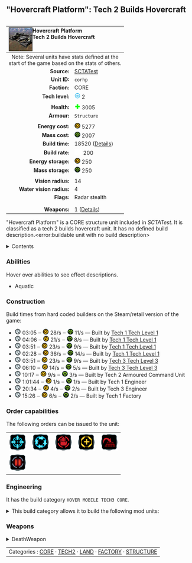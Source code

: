 "Hovercraft Platform": Tech 2 Builds Hovercraft
----
<table align="right">
    <thead>
        <tr>
            <th align="left" colspan="2">
                <img align="left" title="Hovercraft Platform unit icon" src="icons/units/CORHP_icon.png" />Hovercraft Platform<br />Tech 2 Builds Hovercraft
            </th>
        </tr>
    </thead>
    <tbody>
        <tr><td align="center" colspan="2">Note: Several units have stats defined at the<br />start of the game based on the stats of others.</td></tr>
        <tr>
            <td align="right"><strong>Source:</strong></td>
            <td><a href="SCTATest">SCTATest</a></td>
        </tr>
        <tr>
            <td align="right"><strong>Unit ID:</strong></td>
            <td><code>corhp</code></td>
        </tr>
        <tr>
            <td align="right"><strong>Faction:</strong></td>
            <td>CORE</td>
        </tr>
        <tr>
            <td align="right"><strong>Tech level:</strong></td>
            <td><img src="icons/T2.png" title="Tech 2" /> 2</td>
        </tr>
        <tr><td align="center" colspan="2"></td></tr>
        <tr>
            <td align="right"><strong>Health:</strong></td>
            <td><img src="icons/health.png" title="Health" /> 3005</td>
        </tr>
        <tr>
            <td align="right"><strong>Armour:</strong></td>
            <td><code>Structure</code></td>
        </tr>
        <tr><td align="center" colspan="2"></td></tr>
        <tr>
            <td align="right"><strong>Energy cost:</strong></td>
            <td><img src="icons/energy.png" title="Energy" /> 5277</td>
        </tr>
        <tr>
            <td align="right"><strong>Mass cost:</strong></td>
            <td><img src="icons/mass.png" title="Mass" /> 2007</td>
        </tr>
        <tr>
            <td align="right"><strong>Build time:</strong></td>
            <td>18520 (<a href="#construction">Details</a>)</td>
        </tr>
        <tr>
            <td align="right"><strong>Build rate:</strong></td>
            <td><img src="icons/build.png" title="Build" /> 200</td>
        </tr>
        <tr>
            <td align="right"><strong>Energy storage:</strong></td>
            <td><img src="icons/energy.png" title="Energy" /> 250</td>
        </tr>
        <tr>
            <td align="right"><strong>Mass storage:</strong></td>
            <td><img src="icons/mass.png" title="Mass" /> 250</td>
        </tr>
        <tr><td align="center" colspan="2"></td></tr>
        <tr>
            <td align="right"><strong>Vision radius:</strong></td>
            <td>14</td>
        </tr>
        <tr>
            <td align="right"><strong>Water vision radius:</strong></td>
            <td>4</td>
        </tr>
        <tr>
            <td align="right"><strong>Flags:</strong></td>
            <td>Radar stealth</td>
        </tr>
        <tr><td align="center" colspan="2"></td></tr>
        <tr><td align="center" colspan="2"></td></tr>
        <tr>
            <td align="right"><strong>Weapons:</strong></td>
            <td>1 (<a href="#weapons">Details</a>)</td>
        </tr>
    </tbody>
</table>

"Hovercraft Platform" is a CORE structure unit included in *SCTATest*.
It is classified as a tech 2 builds hovercraft unit. It has no defined build description.<error:buildable unit with no build description>

<details>
<summary>Contents</summary>

1. – <a href="#abilities">Abilities</a>
2. – <a href="#construction">Construction</a>
3. – <a href="#order-capabilities">Order capabilities</a>
4. – <a href="#engineering">Engineering</a>
5. – <a href="#weapons">Weapons</a>
</details>

### Abilities
Hover over abilities to see effect descriptions.

* <span title="Buildable on land and on or in water">Aquatic</span>

### Construction
Build times from hard coded builders on the Steam/retail version of the game:
* <img src="icons/time.png" title="Time" /> 03:05 ‒ <img src="icons/energy.png" title="Energy" /> 28/s ‒ <img src="icons/mass.png" title="Mass" /> 11/s — Built by <a href="CORCV">Tech 1 Tech Level 1</a>
* <img src="icons/time.png" title="Time" /> 04:06 ‒ <img src="icons/energy.png" title="Energy" /> 21/s ‒ <img src="icons/mass.png" title="Mass" /> 8/s — Built by <a href="CORCA">Tech 1 Tech Level 1</a>
* <img src="icons/time.png" title="Time" /> 03:51 ‒ <img src="icons/energy.png" title="Energy" /> 23/s ‒ <img src="icons/mass.png" title="Mass" /> 9/s — Built by <a href="CORCK">Tech 1 Tech Level 1</a>
* <img src="icons/time.png" title="Time" /> 02:28 ‒ <img src="icons/energy.png" title="Energy" /> 36/s ‒ <img src="icons/mass.png" title="Mass" /> 14/s — Built by <a href="CORCS">Tech 1 Tech Level 1</a>
* <img src="icons/time.png" title="Time" /> 03:51 ‒ <img src="icons/energy.png" title="Energy" /> 23/s ‒ <img src="icons/mass.png" title="Mass" /> 9/s — Built by <a href="CORCH">Tech 3 Tech Level 3</a>
* <img src="icons/time.png" title="Time" /> 06:10 ‒ <img src="icons/energy.png" title="Energy" /> 14/s ‒ <img src="icons/mass.png" title="Mass" /> 5/s — Built by <a href="CORCSA">Tech 3 Tech Level 3</a>
* <img src="icons/time.png" title="Time" /> 10:17 ‒ <img src="icons/energy.png" title="Energy" /> 9/s ‒ <img src="icons/mass.png" title="Mass" /> 3/s — Built by Tech 2 Armoured Command Unit
* <img src="icons/time.png" title="Time" /> 1:01:44 ‒ <img src="icons/energy.png" title="Energy" /> 1/s ‒ <img src="icons/mass.png" title="Mass" /> 1/s — Built by Tech 1 Engineer
* <img src="icons/time.png" title="Time" /> 20:34 ‒ <img src="icons/energy.png" title="Energy" /> 4/s ‒ <img src="icons/mass.png" title="Mass" /> 2/s — Built by Tech 3 Engineer
* <img src="icons/time.png" title="Time" /> 15:26 ‒ <img src="icons/energy.png" title="Energy" /> 6/s ‒ <img src="icons/mass.png" title="Mass" /> 2/s — Built by Tech 1 Factory

### Order capabilities
The following orders can be issued to the unit:
<table>
<td><img float="left" src="icons/orders/move.png" title="Move" /></td>
<td><img float="left" src="icons/orders/patrol.png" title="Patrol" /></td>
<td><img float="left" src="icons/orders/stop.png" title="Stop" /></td>
<td><img float="left" src="icons/orders/guard.png" title="Assist" /></td>
<td><img float="left" src="icons/orders/stand-ground.png" title="Fire State" /></td>
<tr>
<td><img float="left" src="icons/orders/pause.png" title="Pause Construction
Pause/unpause current construction order" /></td>
</table>

### Engineering
It has the build category <code>HOVER MOBILE TECH3 CORE</code>. 
<details>
<summary>This build category allows it to build the following mod units:

</summary>

<table>
    <tr>
        <td><img src="icons/T3.png" title="T3" /></td>
        <td><a href="CORCH"><img src="icons/units/CORCH_icon.png" width="64px" /></a></td>
        <td><a href="CORSH"><img src="icons/units/CORSH_icon.png" width="64px" /></a></td>
        <td><a href="CORAH"><img src="icons/units/CORAH_icon.png" width="64px" /></a></td>
        <td><a href="CORSNAP"><img src="icons/units/CORSNAP_icon.png" width="64px" /></a></td>
        <td><a href="CORMH"><img src="icons/units/CORMH_icon.png" width="64px" /></a></td>
        <td><a href="CORTHOVR"><img src="icons/units/CORTHOVR_icon.png" width="64px" /></a></td>
    </tr>
</table>

</details>


### Weapons
<details>
<summary>DeathWeapon</summary>
<p>
    <table>
        <tr>
            <td align="right"><strong>Damage:</strong></td>
            <td>200</td>
        </tr>
        <tr>
            <td align="right"><strong>Damage radius:</strong></td>
            <td>5</td>
        </tr>
        <tr>
            <td align="right"><strong>Damage type:</strong></td>
            <td><code>Normal</code></td>
        </tr>
        <tr>
            <td align="right"><strong>Flags:</strong></td>
            <td>Damage friendly</td>
        </tr>
    </table>
</p>
</details>


<table align=center>
<td>Categories : <a href="_categories.CORE">CORE</a> · <a href="_categories.TECH2">TECH2</a> · <a href="_categories.LAND">LAND</a> · <a href="_categories.FACTORY">FACTORY</a> · <a href="_categories.STRUCTURE">STRUCTURE</a>
